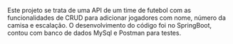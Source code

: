 Este projeto se trata de uma API de um time de futebol com as funcionalidades de CRUD para adicionar jogadores com nome, número da camisa e escalação.
O desenvolvimento do código foi no SpringBoot, contou com banco de dados MySql e Postman para testes.
